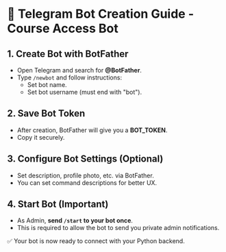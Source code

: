 # 🤖 Telegram Bot Creation Guide - Course Access Bot

## 1. Create Bot with BotFather
- Open Telegram and search for **@BotFather**.
- Type `/newbot` and follow instructions:
  - Set bot name.
  - Set bot username (must end with "bot").

## 2. Save Bot Token
- After creation, BotFather will give you a **BOT_TOKEN**.
- Copy it securely.

## 3. Configure Bot Settings (Optional)
- Set description, profile photo, etc. via BotFather.
- You can set command descriptions for better UX.

## 4. Start Bot (Important)
- As Admin, **send `/start` to your bot once**.
- This is required to allow the bot to send you private admin notifications.

✅ Your bot is now ready to connect with your Python backend.